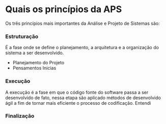 # Quais os princípios da APS

Os três princípios mais importantes da Análise e Projeto de Sistemas são:

### Estruturação

É a fase onde se define o planejamento, a arquitetura e a organização do sistema a ser desenvolvido.

- Planejamento do Projeto
- Pensamentos Inicias


### Execução

A execução é a fase em que o código fonte do software passa a ser desenvolvido de fato, nessa etapa são aplicado métodos de desenvolvido ágil a fim de tornar mais eficiente o processo de codificação. Entendi


### Finalização
